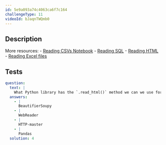 ```yaml
---
id: 5e9a093a74c4063ca6f7c164
challengeType: 11
videoId: bJaqnTWQmb0
---
```


## Description

<section id='description'>
More resources:
- <a href="https://notebooks.ai/rmotr-curriculum/rdp-reading-csv-and-txt-files-fb829f46" target='_blank'>Reading CSVs Notebook</a>
- <a href="https://notebooks.ai/rmotr-curriculum/rdp-reading-data-from-relational-databases-2a3a889b" target='_blank'>Reading SQL</a>
- <a href="https://notebooks.ai/rmotr-curriculum/rdp-reading-html-tables-eb9cca73" target='_blank'>Reading HTML</a>
- <a href="https://notebooks.ai/rmotr-curriculum/rdp-reading-excel-files-a6b99973" target='_blank'>Reading Excel files</a>
</section>

## Tests

<section id='tests'>

```yml
question:
  text: |
    What Python library has the `.read_html()` method we can we use for parsing HTML documents and extracting tables?
  answers:
    - |
      BeautifierSoupy
    - |
      WebReader
    - |
      HTTP-master
    - |
      Pandas
  solution: 4
```

</section>
